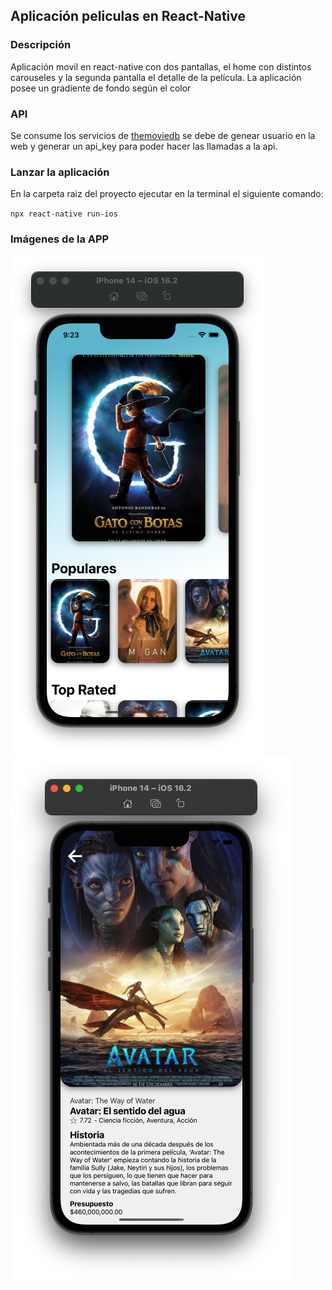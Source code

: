 ## Aplicación peliculas en React-Native

### Descripción  
Aplicación movil en react-native con dos pantallas, el home con distintos carouseles y la segunda pantalla el detalle de la película. La aplicación posee un gradiente de fondo según el color 

### API  
Se consume los servicios de [themoviedb](themoviedb.org/documentation/api) se debe de genear usuario en la web y generar un api_key para poder hacer las llamadas a la api.

### Lanzar la aplicación
En la carpeta raiz del proyecto ejecutar en la terminal el siguiente comando:  

`npx react-native run-ios`


### Imágenes de la APP
![Home](/assets/homeScreen.png)
![Detail](/assets/detailScreen.png)